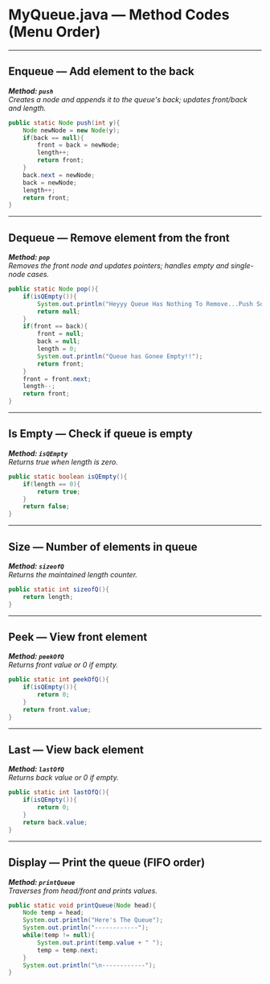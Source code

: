 # MyQueue.java — Method Codes (Menu Order)

---

## Enqueue — Add element to the back  
**_Method: `push`_**  
*Creates a node and appends it to the queue's back; updates front/back and length.*

```java
public static Node push(int y){
    Node newNode = new Node(y);
    if(back == null){
        front = back = newNode;
        length++;
        return front;
    }
    back.next = newNode;
    back = newNode;
    length++;
    return front;
}
```

---

## Dequeue — Remove element from the front  
**_Method: `pop`_**  
*Removes the front node and updates pointers; handles empty and single-node cases.*

```java
public static Node pop(){
    if(isQEmpty()){
        System.out.println("Heyyy Queue Has Nothing To Remove...Push Some Elements and Perform This Operation For a Better Experiance");
        return null;
    }
    if(front == back){
        front = null;
        back = null;
        length = 0;
        System.out.println("Queue has Gonee Empty!!");
        return front;
    }
    front = front.next;
    length--;
    return front;
}
```

---

## Is Empty — Check if queue is empty  
**_Method: `isQEmpty`_**  
*Returns true when length is zero.*

```java
public static boolean isQEmpty(){
    if(length == 0){
        return true;
    }
    return false;
}
```

---

## Size — Number of elements in queue  
**_Method: `sizeofQ`_**  
*Returns the maintained length counter.*

```java
public static int sizeofQ(){
    return length;
}
```

---

## Peek — View front element  
**_Method: `peekOfQ`_**  
*Returns front value or 0 if empty.*

```java
public static int peekOfQ(){
    if(isQEmpty()){
        return 0;
    }
    return front.value;
}
```

---

## Last — View back element  
**_Method: `lastOfQ`_**  
*Returns back value or 0 if empty.*

```java
public static int lastOfQ(){
    if(isQEmpty()){
        return 0;
    }
    return back.value;
}
```

---

## Display — Print the queue (FIFO order)  
**_Method: `printQueue`_**  
*Traverses from head/front and prints values.*

```java
public static void printQueue(Node head){
    Node temp = head;
    System.out.println("Here's The Queue");
    System.out.println("------------");
    while(temp != null){
        System.out.print(temp.value + " ");
        temp = temp.next;
    }
    System.out.println("\n------------");
}
```